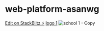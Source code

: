 # web-platform-asanwg

[Edit on StackBlitz ⚡️](https://stackblitz.com/edit/web-platform-asanwg)
[logo 1](https://github.com/abeehafarhan/web-platform-asanwg/assets/132785604/35968cb9-855e-4aea-8bcd-3ede2c7fbf0f)
![school 1 - Copy](https://github.com/abeehafarhan/web-platform-asanwg/assets/132785604/0c2b2c0b-ddbf-44aa-9adf-983009d14bdb)

